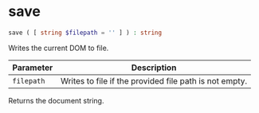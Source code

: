 # save

```php
save ( [ string $filepath = '' ] ) : string
```

Writes the current DOM to file.

| Parameter     | Description
| ---------     | -----------
| `filepath`    | Writes to file if the provided file path is not empty.

Returns the document string.